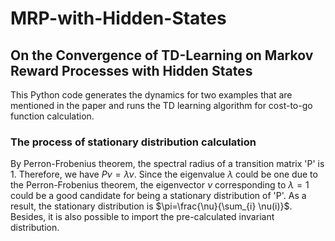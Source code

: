 # **MRP-with-Hidden-States**
## On the Convergence of TD-Learning on Markov Reward Processes with Hidden States
This Python code generates the dynamics for two examples that are mentioned in the paper and runs the TD learning algorithm for cost-to-go function calculation.

### The process of stationary distribution calculation
By Perron-Frobenius theorem, the spectral radius of a transition matrix 'P' is 1. Therefore, we have $P\nu=\lambda\nu$. Since the eigenvalue $\lambda$ could be one due to the Perron-Frobenius theorem, the eigenvector $\nu$ corresponding to $\lambda=1$ could be a good candidate for being a stationary distribution of 'P'. As a result, the stationary distribution is $\pi=\frac{\nu}{\sum_{i} \nu(i)}$. Besides, it is also possible to import the pre-calculated invariant distribution.
